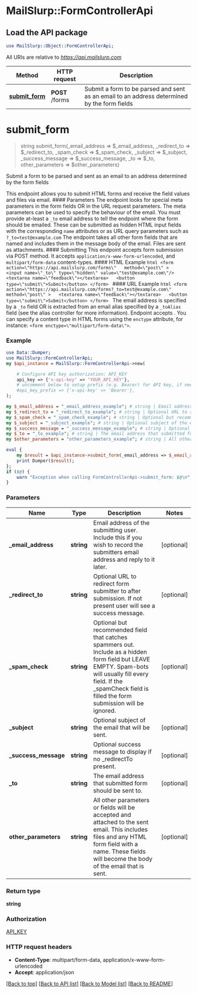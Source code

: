 # MailSlurp::FormControllerApi

## Load the API package
```perl
use MailSlurp::Object::FormControllerApi;
```

All URIs are relative to *https://api.mailslurp.com*

Method | HTTP request | Description
------------- | ------------- | -------------
[**submit_form**](FormControllerApi.md#submit_form) | **POST** /forms | Submit a form to be parsed and sent as an email to an address determined by the form fields


# **submit_form**
> string submit_form(_email_address => $_email_address, _redirect_to => $_redirect_to, _spam_check => $_spam_check, _subject => $_subject, _success_message => $_success_message, _to => $_to, other_parameters => $other_parameters)

Submit a form to be parsed and sent as an email to an address determined by the form fields

This endpoint allows you to submit HTML forms and receive the field values and files via email.   #### Parameters The endpoint looks for special meta parameters in the form fields OR in the URL request parameters. The meta parameters can be used to specify the behaviour of the email.   You must provide at-least a `_to` email address to tell the endpoint where the form should be emailed. These can be submitted as hidden HTML input fields with the corresponding `name` attributes or as URL query parameters such as `?_to=test@example.com`  The endpoint takes all other form fields that are named and includes them in the message body of the email. Files are sent as attachments.  #### Submitting This endpoint accepts form submission via POST method. It accepts `application/x-www-form-urlencoded`, and `multipart/form-data` content-types.  #### HTML Example ```html <form    action=\"https://api.mailslurp.com/forms\"   method=\"post\" >   <input name=\"_to\" type=\"hidden\" value=\"test@example.com\"/>   <textarea name=\"feedback\"></textarea>   <button type=\"submit\">Submit</button> </form> ```  #### URL Example ```html <form    action=\"https://api.mailslurp.com/forms?_to=test@example.com\"   method=\"post\" >   <textarea name=\"feedback\"></textarea>   <button type=\"submit\">Submit</button> </form> ```    The email address is specified by a `_to` field OR is extracted from an email alias specified by a `_toAlias` field (see the alias controller for more information).  Endpoint accepts .  You can specify a content type in HTML forms using the `enctype` attribute, for instance: `<form enctype=\"multipart/form-data\">`.  

### Example 
```perl
use Data::Dumper;
use MailSlurp::FormControllerApi;
my $api_instance = MailSlurp::FormControllerApi->new(

    # Configure API key authorization: API_KEY
    api_key => {'x-api-key' => 'YOUR_API_KEY'},
    # uncomment below to setup prefix (e.g. Bearer) for API key, if needed
    #api_key_prefix => {'x-api-key' => 'Bearer'},
);

my $_email_address = "_email_address_example"; # string | Email address of the submitting user. Include this if you wish to record the submitters email address and reply to it later.
my $_redirect_to = "_redirect_to_example"; # string | Optional URL to redirect form submitter to after submission. If not present user will see a success message.
my $_spam_check = "_spam_check_example"; # string | Optional but recommended field that catches spammers out. Include as a hidden form field but LEAVE EMPTY. Spam-bots will usually fill every field. If the _spamCheck field is filled the form submission will be ignored.
my $_subject = "_subject_example"; # string | Optional subject of the email that will be sent.
my $_success_message = "_success_message_example"; # string | Optional success message to display if no _redirectTo present.
my $_to = "_to_example"; # string | The email address that submitted form should be sent to.
my $other_parameters = "other_parameters_example"; # string | All other parameters or fields will be accepted and attached to the sent email. This includes files and any HTML form field with a name. These fields will become the body of the email that is sent.

eval { 
    my $result = $api_instance->submit_form(_email_address => $_email_address, _redirect_to => $_redirect_to, _spam_check => $_spam_check, _subject => $_subject, _success_message => $_success_message, _to => $_to, other_parameters => $other_parameters);
    print Dumper($result);
};
if ($@) {
    warn "Exception when calling FormControllerApi->submit_form: $@\n";
}
```

### Parameters

Name | Type | Description  | Notes
------------- | ------------- | ------------- | -------------
 **_email_address** | **string**| Email address of the submitting user. Include this if you wish to record the submitters email address and reply to it later. | [optional] 
 **_redirect_to** | **string**| Optional URL to redirect form submitter to after submission. If not present user will see a success message. | [optional] 
 **_spam_check** | **string**| Optional but recommended field that catches spammers out. Include as a hidden form field but LEAVE EMPTY. Spam-bots will usually fill every field. If the _spamCheck field is filled the form submission will be ignored. | [optional] 
 **_subject** | **string**| Optional subject of the email that will be sent. | [optional] 
 **_success_message** | **string**| Optional success message to display if no _redirectTo present. | [optional] 
 **_to** | **string**| The email address that submitted form should be sent to. | [optional] 
 **other_parameters** | **string**| All other parameters or fields will be accepted and attached to the sent email. This includes files and any HTML form field with a name. These fields will become the body of the email that is sent. | [optional] 

### Return type

**string**

### Authorization

[API_KEY](../README.md#API_KEY)

### HTTP request headers

 - **Content-Type**: multipart/form-data, application/x-www-form-urlencoded
 - **Accept**: application/json

[[Back to top]](#) [[Back to API list]](../README.md#documentation-for-api-endpoints) [[Back to Model list]](../README.md#documentation-for-models) [[Back to README]](../README.md)

